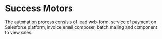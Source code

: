 # Success Motors
 
The automation process consists of lead web-form, service of payment on
Salesforce platform, invoice email composer, batch mailing and component
to view sales.
